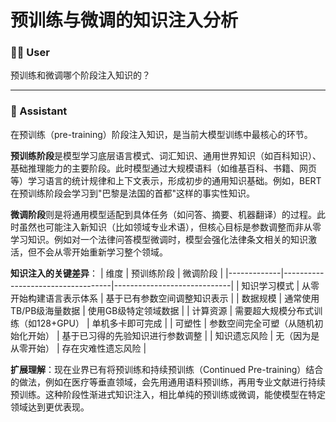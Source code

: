 # 预训练与微调的知识注入分析

### 🧑‍💻 User

预训练和微调哪个阶段注入知识的？

---

### 🤖 Assistant

在预训练（pre-training）阶段注入知识，是当前大模型训练中最核心的环节。

**预训练阶段**是模型学习底层语言模式、词汇知识、通用世界知识（如百科知识）、基础推理能力的主要阶段。此时模型通过大规模语料（如维基百科、书籍、网页等）学习语言的统计规律和上下文表示，形成初步的通用知识基础。例如，BERT在预训练阶段会学习到"巴黎是法国的首都"这样的事实性知识。

**微调阶段**则是将通用模型适配到具体任务（如问答、摘要、机器翻译）的过程。此时虽然也可能注入新知识（比如领域专业术语），但核心目标是参数调整而非从零学习知识。例如对一个法律问答模型微调时，模型会强化法律条文相关的知识激活，但不会从零开始重新学习整个领域。

**知识注入的关键差异**：
| 维度        | 预训练阶段                          | 微调阶段                      |
|-------------|-----------------------------------|-----------------------------|
| 知识学习模式  | 从零开始构建语言表示体系                   | 基于已有参数空间调整知识表示      |
| 数据规模     | 通常使用TB/PB级海量数据                   | 使用GB级特定领域数据           |
| 计算资源     | 需要超大规模分布式训练（如128+GPU）        | 单机多卡即可完成               |
| 可塑性       | 参数空间完全可塑（从随机初始化开始）         | 基于已习得的先验知识进行参数调整   |
| 知识遗忘风险   | 无（因为是从零开始）                     | 存在灾难性遗忘风险              |

**扩展理解**：现在业界已有将预训练和持续预训练（Continued Pre-training）结合的做法，例如在医疗等垂直领域，会先用通用语料预训练，再用专业文献进行持续预训练。这种阶段性渐进式知识注入，相比单纯的预训练或微调，能使模型在特定领域达到更优表现。